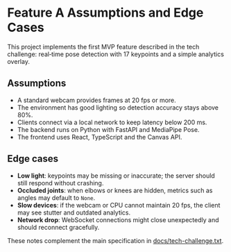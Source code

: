 # Feature A Assumptions and Edge Cases

This project implements the first MVP feature described in the tech challenge:
real‑time pose detection with 17 keypoints and a simple analytics overlay.

## Assumptions

- A standard webcam provides frames at 20 fps or more.
- The environment has good lighting so detection accuracy stays above 80%.
- Clients connect via a local network to keep latency below 200 ms.
- The backend runs on Python with FastAPI and MediaPipe Pose.
- The frontend uses React, TypeScript and the Canvas API.

## Edge cases

- **Low light**: keypoints may be missing or inaccurate; the server should
  still respond without crashing.
- **Occluded joints**: when elbows or knees are hidden, metrics such as angles
  may default to `None`.
- **Slow devices**: if the webcam or CPU cannot maintain 20 fps, the client
  may see stutter and outdated analytics.
- **Network drop**: WebSocket connections might close unexpectedly and should
  reconnect gracefully.

These notes complement the main specification in
[docs/tech-challenge.txt](../tech-challenge.txt).

